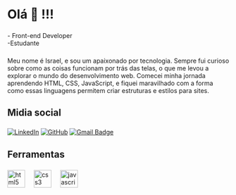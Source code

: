 <h1 align="left">Olá 👋 !!!</h1>

###

<p align="left">- Front-end Developer<br>-Estudante</p>

### 

<p>Meu nome é Israel, e sou um apaixonado por tecnologia. Sempre fui curioso sobre como as coisas funcionam por trás das telas, o que me levou a explorar o mundo do desenvolvimento web. Comecei minha jornada aprendendo HTML, CSS, JavaScript, e fiquei maravilhado com a forma como essas linguagens permitem criar estruturas e estilos para sites. </p>

###

<h2 align="left">Midia social</h2>

###

[![LinkedIn](https://img.shields.io/badge/LinkedIn-0077B5?style=for-the-badge&logo=linkedin&logoColor=white)](https://www.linkedin.com/in/israel-araujo-6917152a4/)
[![GitHub](https://img.shields.io/badge/GitHub-100000?style=for-the-badge&logo=github&logoColor=white)](https://github.com/israel-has-reis)
[![Gmail Badge](https://img.shields.io/badge/-israel.has.reis@gmail.com-c14438?style=flat-square&logo=email&logoColor=white&link=mailto:israel.has.reis@gmail.com)](mailto:israel.has.reis@gmail.com)

###

<h2 align="left">Ferramentas</h2>

###

<div align="left">
  <img src="https://skillicons.dev/icons?i=html" height="40" alt="html5 logo"  />
  <img width="12" />
  <img src="https://skillicons.dev/icons?i=css" height="40" alt="css3 logo"  />
  <img width="12" />
  <img src="https://skillicons.dev/icons?i=js" height="40" alt="javascript logo"  />
  <img width="12" />
</div>
